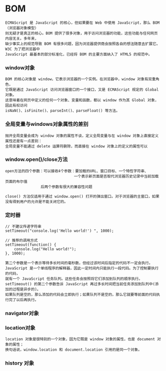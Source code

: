 # BOM
	ECMAScript 是 JavaScript 的核心，但如果要在 Web 中使用 JavaScript，那么 BOM（浏览器对象模型）
	则无疑才是真正的核心。BOM 提供了很多对象，用于访问浏览器的功能，这些功能与任何网页内容无关。多年来，
	缺少事实上的规范导致 BOM 有很多问题，因为浏览器提供商会按照各自的想法随意去扩展它。W3C 为了把浏览器中
	JavaScript 最基本的部分标准化，已经将 BOM 的主要方面纳入了 HTML5 的规范中。
	
### window对象
	BOM 的核心对象是 window，它表示浏览器的一个实例。在浏览器中，window 对象有双重角色，
	它既是通过 JavaScript 访问浏览器窗口的一个接口，又是 ECMAScript 规定的 Global 对象。
	这意味着在网页中定义的任何一个对象、变量和函数，都以 window 作为其 Global 对象，因此有权访问 
	isNaN()、isFinite()、parseInt()、parseFloat() 等方法。
	
### 全局变量与windows对象属性的差别
	抛开全局变量会成为 window 对象的属性不谈，定义全局变量与在 window 对象上直接定义属性还是有一点差别：
	全局变量不能通过 delete 运算符删除，而直接在 window 对象上的定义的属性可以
	
### window.open()/close方法
	open方法的四个参数：可以接收4个参数：要加载的URL、窗口目标、一个特性字符串、
								   一个表示新页面是否取代浏览器历史记录中当前加载页面的布尔值
					后两个参数有很大的兼容性问题			  
								   
	close() 方法仅适用于通过 window.open() 打开的弹出窗口。对于浏览器的主窗口，如果没有得到用户的允许是不能关闭它的。

### 定时器
	// 不建议传递字符串
	setTimeout("console.log('Hello world!') ", 1000);
	
	// 推荐的调用方式
	setTimeout(function() { 
	    console.log("Hello world!"); 
	}, 1000);
	
	第二个参数是一个表示等待多长时间的毫秒数，但经过该时间后指定的代码不一定会执行。
	JavaScript 是一个单线程序的解释器，因此一定时间内只能执行一段代码。为了控制要执行的代码，
	就有一个 JavaScript 任务队列。这些任务会按照将它们添加到队列的顺序执行。
	setTimeout() 的第二个参数告诉 JavaScript 再过多长时间把当前任务添加到队列中(添加的过程是异步的)。
	如果队列是空的，那么添加的代码会立即执行；如果队列不是空的，那么它就要等前面的代码执行完了以后再执行。
### navigator对象
### location对象
	location 对象是很特别的一个对象，因为它既是 window 对象的属性，也是 document 对象的属性；
	换句话说，window.location 和 document.location 引用的是同一个对象。
### history 对象	
